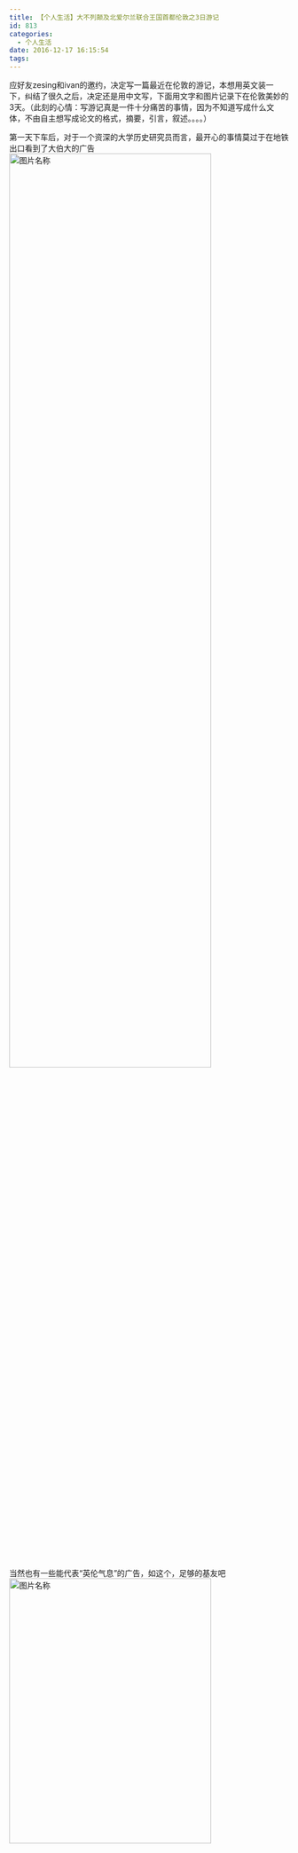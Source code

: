 ```yaml
---
title: 【个人生活】大不列颠及北爱尔兰联合王国首都伦敦之3日游记
id: 813  
categories:
  - 个人生活
date: 2016-12-17 16:15:54
tags:
---
```


应好友zesing和ivan的邀约，决定写一篇最近在伦敦的游记，本想用英文装一下，纠结了很久之后，决定还是用中文写，下面用文字和图片记录下在伦敦美妙的3天。（此刻的心情：写游记真是一件十分痛苦的事情，因为不知道写成什么文体，不由自主想写成论文的格式，摘要，引言，叙述。。。。）

第一天下车后，对于一个资深的大学历史研究员而言，最开心的事情莫过于在地铁出口看到了大伯大的广告
<img src="https://rjgeek.github.io/images/2016/12/travel/g_1.jpg?t=1>" width = "85%" height = "65%" alt="图片名称" align=center />  

<!--more-->

当然也有一些能代表“英伦气息”的广告，如这个，足够的基友吧  
<img src="https://rjgeek.github.io/images/2016/12/travel/g_2.jpg?t=2>" width = "85%" height = "35%" alt="图片名称" align=center />  
到了酒店，发现酒店远超出我们的预期（因为自带厨房，而且各种设备十分齐全，唯一遗憾的是WI-FI坏了）
<img src="https://rjgeek.github.io/images/2016/12/travel/cz_0.jpg?t=2>" width = "85%" height = "65%" alt="图片名称" align=center />  
在酒店小歇之后，本决定去晚上去海德公园看看夜景，途中发现了宝藏（自然科学历史博物馆），本以为是在讲英国的历史，事实上更加偏重人类历史和宇宙进化的研究，不同于其他的博物馆的地方是更注重体验，很多照片都是可以触摸的，可以试听的，不像我天朝所有展品都写这“禁止触碰！”

## 自然科学历史博物馆
博物馆外景

<img src="https://rjgeek.github.io/images/2016/12/travel/z_2.jpg?t=2>" width = "85%" height = "65%" alt="图片名称" align=center />  

博物馆门牌  

<img src="https://rjgeek.github.io/images/2016/12/travel/z_1.jpg?t=2>" width = "85%" height = "65%" alt="图片名称" align=center />  

进入主展厅区

<img src="https://rjgeek.github.io/images/2016/12/travel/z_3.jpg?t=2>" width = "85%" height = "65%" alt="图片名称" align=center />  

展品主要分为两部分，一是天文科学，比如自然界中石头的风化，地表的生成，地震的原理等

<img src="https://rjgeek.github.io/images/2016/12/travel/z_4.jpg?t=2>" width = "85%" height = "65%" alt="图片名称" align=center />  

另一部分树生物科学，注入最小的生物，各种生物的进化史等。

<img src="https://rjgeek.github.io/images/2016/12/travel/z_5.jpg?t=2>" width = "85%" height = "65%" alt="图片名称" align=center />

---

相比伯明翰，伦敦的街头确实繁华不少，灯红酒绿的，四处悬挂着“大英帝国”的国旗，就连警车都比伯村开的快，有种德国明天就要入侵的紧张感
## 伦敦的街头

伦敦的标志性的公交车，红彤彤的，可爱吧（不要在意旁边的国旗，那是个例外）

<img src="https://rjgeek.github.io/images/2016/12/travel/s_1.jpg?t=2>" width = "85%" height = "65%" alt="图片名称" align=center />

傍晚时分的溜冰场，实际当时才4点，伦敦基本4点天就黑了

<img src="https://rjgeek.github.io/images/2016/12/travel/s_2.jpg?t=2>" width = "85%" height = "65%" alt="图片名称" align=center />

牛津街的部分，说实话能活着从牛街街回来真是感到莫大的欣慰（最近IS扬言要攻击该地区）

<img src="https://rjgeek.github.io/images/2016/12/travel/s_5.jpg?t=2>" width = "85%" height = "65%" alt="图片名称" align=center />

<img src="https://rjgeek.github.io/images/2016/12/travel/s_3.jpg?t=2>" width = "85%" height = "65%" alt="图片名称" align=center />

伦敦的商业区，云集了众多厉害的公司（汇丰，花旗，普华永道）

<img src="https://rjgeek.github.io/images/2016/12/travel/s_4.jpg?t=2>" width = "85%" height = "65%" alt="图片名称" align=center />

---
英国是个对钟表十分着迷的国家，你几乎能在任何一个城市或者地区看到各种钟楼
## 大本钟
忧郁的背影，但是也比不过被鸟屎击中的zesing

<img src="https://rjgeek.github.io/images/2016/12/travel/dbz_1.jpg?t=2>" width = "85%" height = "65%" alt="图片名称" align=center />

玩弄于鼓掌之间的大本钟，

<img src="https://rjgeek.github.io/images/2016/12/travel/dbz_2.jpg?t=2>" width = "85%" height = "65%" alt="图片名称" align=center />

实际我在拍摄上一个照片的时候，下落的鸟屎理我的头不足5厘米，但是最终这个新鲜的东西，还是被zesing抢先了一步，勇敢的弄衣服夹住了下落的鸟屎，我们的为他的悲壮主义精神点赞！

<img src="https://rjgeek.github.io/images/2016/12/travel/dbz_3.jpg?t=2>" width = "85%" height = "65%" alt="图片名称" align=center />

为了答谢鸟儿的热情，我们决定合影留念

<img src="https://rjgeek.github.io/images/2016/12/travel/dbz_5.jpg?t=2>" width = "85%" height = "65%" alt="图片名称" align=center />

---
来自世界各地“捐赠”的东西，然后见了一个博物馆展示，然后自豪的告诉世人，我们才是最牛逼的
## 大英博物馆

门口是这样的

<img src="https://rjgeek.github.io/images/2016/12/travel/b_1.jpg?t=2>" width = "85%" height = "65%" alt="图片名称" align=center />

让我想起了小学时候，墙上的各种宣传画,然后旁边在写上“德智体全面发展”
<img src="https://rjgeek.github.io/images/2016/12/travel/b_2.png?t=2>" width = "85%" height = "65%" alt="图片名称" align=center />

虽然我看不懂，但是这对于一个书虫真心具有莫大的吸引力
<img src="https://rjgeek.github.io/images/2016/12/travel/b_3.png?t=2>" width = "85%" height = "65%" alt="图片名称" align=center />

为什么不是全裸的？这肯定是伪艺术！
<img src="https://rjgeek.github.io/images/2016/12/travel/b_4.png?t=2>" width = "85%" height = "65%" alt="图片名称" align=center />

---
鉴于对历史的敬畏，一些木乃伊什么的决定不再上图了。下面我们将去女王的家看一看
## 白金汉宫
这就是女王的宫殿  

<img src="https://rjgeek.github.io/images/2016/12/travel/bjh_1.png?t=2>" width = "85%" height = "65%" alt="图片名称" align=center />

女王的卫队

<img src="https://rjgeek.github.io/images/2016/12/travel/bjh_2.jpg?t=2>" width = "85%" height = "65%" alt="图片名称" align=center />

战斗演戏

<img src="https://rjgeek.github.io/images/2016/12/travel/bjh_3.jpg?t=2>" width = "85%" height = "65%" alt="图片名称" align=center />

女王的后花园，皇家园林公园

<img src="https://rjgeek.github.io/images/2016/12/travel/bjh_4.jpg?t=2>" width = "85%" height = "65%" alt="图片名称" align=center />

---
格林尼治天文台开始并不在考虑范围内，主要是太远了，庆幸的我们的young-person成功的绑定了地铁卡
## 皇家格林尼治天文台
格林尼治标准时间（旧译格林尼治平均时间或格林威治标准时间；英语：Greenwich Mean Time，GMT）是指位于英国伦敦郊区的皇家格林尼治天文台的标准时间，因为本初子午线被定义在通过那里的经线。

<img src="https://rjgeek.github.io/images/2016/12/travel/gl_1.png?t=2>" width = "85%" height = "65%" alt="图片名称" align=center />

自1924年2月5日开始，格林尼治天文台每隔一小时会向全世界发放调时信息

<img src="https://rjgeek.github.io/images/2016/12/travel/gl_2.png?t=2>" width = "85%" height = "65%" alt="图片名称" align=center />

---
没来英国之前，他们都说英国的饭菜难吃，然后事实证明确实很难吃，基本就有两种做法，一种是水煮，另一种是烤箱
## 英国饮食文化
典型的英式早餐

<img src="https://rjgeek.github.io/images/2016/12/travel/cz_1.png?t=2>" width = "85%" height = "65%" alt="图片名称" align=center />

典型的英国中餐，试试上他们不怎么吃中餐（炸鱼薯条）

<img src="https://rjgeek.github.io/images/2016/12/travel/ch_2.jpg?t=2>" width = "85%" height = "65%" alt="图片名称" align=center />

龙虾薯条，当然这是非典型的英国饭菜

<img src="https://rjgeek.github.io/images/2016/12/travel/ch_3.jpg?t=2>" width = "85%" height = "65%" alt="图片名称" align=center />
## 伦敦地铁文化
> Please mind the gap between the train and the platform

这句话伴随着伦敦100多年的历史，显然已经沉淀成可一种文化，礼品店有卖各种“mind the gap”的短袖

<img src="https://rjgeek.github.io/images/2016/12/travel/d_1.jpg?t=2>" width = "85%" height = "65%" alt="图片名称" align=center />

现代的伦敦地铁某些支线，如维多利亚线依然 保留了旧的列车，个人感觉这种列车更有时代科技感

<img src="https://rjgeek.github.io/images/2016/12/travel/d_5.jpg?t=2>" width = "85%" height = "65%" alt="图片名称" align=center />

近些年伦敦地铁增加了一些活泼的元素，但是也驱散不了地铁中人与人之间的冷漠

<img src="https://rjgeek.github.io/images/2016/12/travel/d_2.jpg?t=2>" width = "85%" height = "65%" alt="图片名称" align=center />

<img src="https://rjgeek.github.io/images/2016/12/travel/d_3.jpg?t=2>" width = "85%" height = "65%" alt="图片名称" align=center />

值得一提的是，即使这样，我们依然获得了2次搭讪与被搭讪，其实一个退休的桥梁工程师，一个毕业于伦敦政经的银行职员（印度三哥）

---
在zesing的强烈建议下，我们去体验一下，伦敦评分顶级的酒吧，名字忘记了，先不说酒怎样，单从酒保看这个酒吧确实顶级的
## 煮酒论英雄
像瓷娃娃一样的酒保

<img src="https://rjgeek.github.io/images/2016/12/travel/j_1.jpg?t=2>" width = "85%" height = "65%" alt="图片名称" align=center />

德国的红酒，真心不够懂酒啊

<img src="https://rjgeek.github.io/images/2016/12/travel/j_2.jpg?t=2>" width = "85%" height = "65%" alt="图片名称" align=center />

基本喝酒的同时，聊得话题就是批评与自我批评，再此对zesing的误解的表示道歉，最终总结下我们得出的结论

> **1.每个人的成长环境经历不同，所以考虑问题的角度尽量从全局出发，考虑到别人的感受 **
>  
> **2.做大事者，一定要有宽广的胸襟，纵使周瑜这样的奇才，狭隘的胸襟一样严重阻碍了他的发展 **
>  
> **3.承认别人的长处，承认自己的短处，即使知道了这些事实也不要自卑自弃，羞耻是前进的动力  **
> 
> **4.做任何事情，三思而后行，武断的着急行为是情商低的表现**
> 
>** 5.人的生命有限，你的一生只能做成一件事情，所以一定要聚焦**


最后，作者照片镇楼

<img src="https://rjgeek.github.io/images/2016/12/travel/zi.png?t=2>" width = "85%" height = "65%" alt="图片名称" align=center />

## 声明
本文1%为组合,99%为原创

## 引用
http://baike.baidu.com/link?url=1hJ2pkvmMXP8z4ZUj4SNA9yJtZWeoPtuJvMYvAe3g8IWrUPMX6L7b1ppFjaYZDsO5e1kYaawsWycMzoY2KzbefzG3bv3oSe4wlbQ149bhx3XuZypvtgsARl5_HYA_Imd





